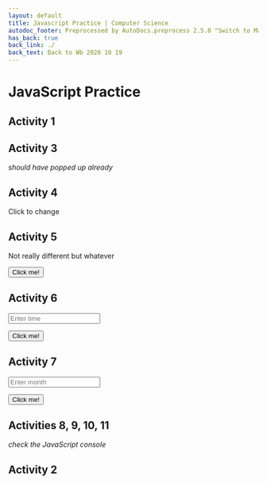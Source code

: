 ```yaml
---
layout: default
title: Javascript Practice | Computer Science
autodoc_footer: Preprocessed by AutoDocs.preprocess 2.5.0 "Switch to Material Icons" ⓒ Starwort, 2020
has_back: true
back_link: ./
back_text: Back to Wb 2020 10 19
---
```


# JavaScript Practice

## Activity 1

<p id="activity_1"></p>

## Activity 3

*should have popped up already*

## Activity 4

<p id="activity_4" onclick="activity_4()">Click to change</p>

## Activity 5

<p id="activity_5">Not really different but whatever</p>

<button onclick="activity_5()">Click me!</button>

## Activity 6

<input type="number" id="activity_6" placeholder="Enter time"></input>

<button onclick="clock(document.getElementById('activity_6').value)">Click me!</button>

## Activity 7

<input type="number" id="activity_7" placeholder="Enter month"></input>

<button onclick="calendar(document.getElementById('activity_7').value)">Click me!</button>

## Activities 8, 9, 10, 11

*check the JavaScript console*

## Activity 2

<script src="./javascript_practice.js"></script>
